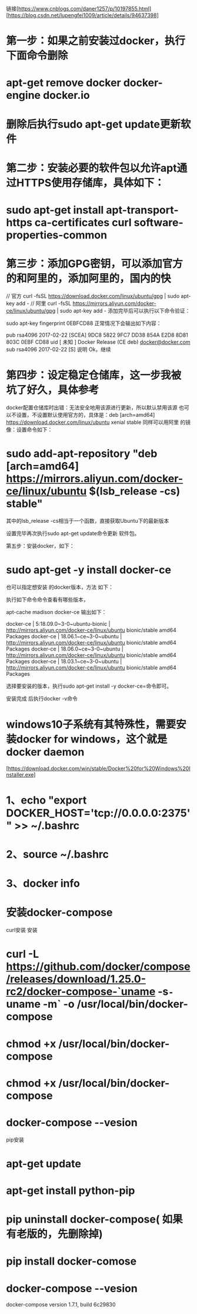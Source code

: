 链接[https://www.cnblogs.com/daner1257/p/10197855.html]  [https://blog.csdn.net/lupengfei1009/article/details/94637398]

# 第一步：如果之前安装过docker，执行下面命令删除
 
# apt-get remove docker docker-engine docker.io
# 删除后执行sudo apt-get update更新软件

# 第二步：安装必要的软件包以允许apt通过HTTPS使用存储库，具体如下：

# sudo apt-get install apt-transport-https ca-certificates curl software-properties-common
# 第三步：添加GPG密钥，可以添加官方的和阿里的，添加阿里的，国内的快

// 官方
curl -fsSL https://download.docker.com/linux/ubuntu/gpg | sudo apt-key add -
// 阿里
curl -fsSL https://mirrors.aliyun.com/docker-ce/linux/ubuntu/gpg | sudo apt-key add -
添加完毕后可以执行以下命令验证：

sudo apt-key fingerprint 0EBFCD88
正常情况下会输出如下内容：

pub   rsa4096 2017-02-22 [SCEA]
      9DC8 5822 9FC7 DD38 854A  E2D8 8D81 803C 0EBF CD88
uid           [ 未知 ] Docker Release (CE deb) <docker@docker.com>
sub   rsa4096 2017-02-22 [S]
说明 Ok，继续

# 第四步：设定稳定仓储库，这一步我被 坑了好久，具体参考

docker配置仓储库时出错：无法安全地用该源进行更新，所以默认禁用该源
也可以不设置，不设置默认使用官方的，具体是：deb [arch=amd64] https://download.docker.com/linux/ubuntu xenial stable
同样可以用阿里 的镜像：设置命令如下：
# sudo add-apt-repository "deb [arch=amd64] https://mirrors.aliyun.com/docker-ce/linux/ubuntu $(lsb_release -cs) stable"
其中的lsb_release -cs相当于一个函数，直接获取Ubuntu下的最新版本

设置完毕再次执行sudo apt-get update命令更新 软件包。

第五步：安装docker，如下：

# sudo apt-get -y install docker-ce
也可以指定想安装 的docker版本，方法 如下：

执行如下命令命令查看有哪些版本，

apt-cache madison docker-ce
输出如下：

 docker-ce | 5:18.09.0~3-0~ubuntu-bionic | http://mirrors.aliyun.com/docker-ce/linux/ubuntu bionic/stable amd64 Packages
 docker-ce | 18.06.1~ce~3-0~ubuntu | http://mirrors.aliyun.com/docker-ce/linux/ubuntu bionic/stable amd64 Packages
 docker-ce | 18.06.0~ce~3-0~ubuntu | http://mirrors.aliyun.com/docker-ce/linux/ubuntu bionic/stable amd64 Packages
 docker-ce | 18.03.1~ce~3-0~ubuntu | http://mirrors.aliyun.com/docker-ce/linux/ubuntu bionic/stable amd64 Packages

选择要安装的版本，执行sudo apt-get install -y docker-ce=<VERSION>命令即可。

安装完成 后执行docker -v命令

# windows10子系统有其特殊性，需要安装docker for windows，这个就是docker daemon
[https://download.docker.com/win/stable/Docker%20for%20Windows%20Installer.exe]


# 1、echo "export DOCKER_HOST='tcp://0.0.0.0:2375'" >> ~/.bashrc

# 2、source ~/.bashrc

# 3、docker info


# 安装docker-compose

curl安装
安装

# curl -L https://github.com/docker/compose/releases/download/1.25.0-rc2/docker-compose-`uname -s`-`uname -m` -o /usr/local/bin/docker-compose
# chmod +x /usr/local/bin/docker-compose

# chmod +x /usr/local/bin/docker-compose

# docker-compose --vesion

pip安装

# apt-get update

# apt-get install python-pip

# pip uninstall docker-compose( 如果有老版的，先删除掉)

# pip install docker-comose

# docker-compose --vesion
docker-compose version 1.7.1, build 6c29830
